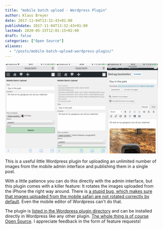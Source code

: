 ```yaml
---
title: "mobile batch upload - Wordpress Plugin"
author: Klaus Breyer
date: 2017-11-04T13:32:43+01:00
publishdate: 2017-11-04T13:32:43+01:00
lastmod: 2020-05-15T12:01:15+02:00
draft: false
categories: ["Open Source"]
aliases:
  - "/posts/mobile-batch-upload-wordpress-plugin/"
---
```


![](Artboard-1024x606.png)

This is a useful little Wordpress plugin for uploading an unlimited number of images from the mobile admin interface and publishing them in a single post.

With a little patience you can do this directly with the admin interface, but this plugin comes with a killer feature: It rotates the images uploaded from the iPhone the right way around. There is [a stupid bug, which makes sure that images uploaded from the mobile safari are not rotated correctly by default](https://stackoverflow.com/questions/27673102/how-to-make-a-file-input-upload-the-original-image-file-instead-of-forcing-conve). Even the mobile editor of Wordpress can't do that.

The plugin is [listed in the Wordpress plugin directory](https://wordpress.org/plugins/moba/) and can be installed directly in Wordpress like any other plugin. [The whole thing is of course Open Source](https://github.com/klausbreyer/moba). I appreciate feedback in the form of feature requests!
